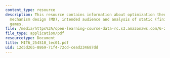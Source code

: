 ```yaml
---
content_type: resource
description: This resource contains information about optimization theory, game theory,
  mechanism design (MD), intended audience and analysis of static (finite and continuous)
  games.
file: /media/https%3A/open-learning-course-data-rc.s3.amazonaws.com/6-254-game-theory-with-engineering-applications-spring-2010/12d5d265886971f472cdcead234687dd_MIT6_254S10_lec01.pdf
file_type: application/pdf
resourcetype: Document
title: MIT6_254S10_lec01.pdf
uid: 12d5d265-8869-71f4-72cd-cead234687dd
---
```

